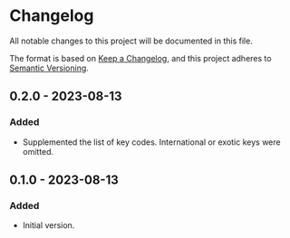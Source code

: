 # Changelog

All notable changes to this project will be documented in this file.

The format is based on [Keep a Changelog](https://keepachangelog.com/en/1.0.0/),
and this project adheres to [Semantic Versioning](https://semver.org/spec/v2.0.0.html).


## 0.2.0 - 2023-08-13

### Added

- Supplemented the list of key codes. International or exotic keys were omitted.


## 0.1.0 - 2023-08-13

### Added

- Initial version.
